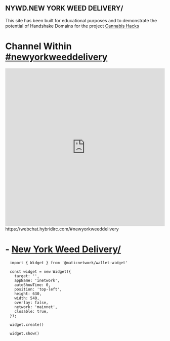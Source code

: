 ## NYWD.NEW YORK WEED DELIVERY/

This site has been built for educational purposes and to demonstrate the potential of Handshake Domains for the project [Cannabis Hacks](https://cannabis.devpost.com/?ref_feature=challenge&ref_medium=your-open-hackathons&ref_content=Submissions+open)

# Channel Within [#newyorkweeddelivery](https://webchat.hybridirc.com/#newyorkweeddelivery)
<iframe src="https://kiwiirc.hybridirc.com/#newyorkweeddelivery" allow="microphone; camera; display-capture; fullscreen" style="border:0; width:100%; height:500px;"></iframe>
https://webchat.hybridirc.com/#newyorkweeddelivery

# - [New York Weed Delivery/](https://newyorkweeddelivery.hns.to/)


      import { Widget } from '@maticnetwork/wallet-widget'

      const widget = new Widget({
        target: '',
        appName: 'inetwork',
        autoShowTime: 0,
        position: 'top-left',
        height: 630,
        width: 540,
        overlay: false,
        network: 'mainnet',
        closable: true,
      });

      widget.create()

      widget.show()
    
